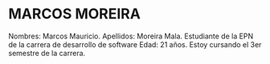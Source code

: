 # MARCOS MOREIRA
Nombres: Marcos Mauricio.
Apellidos: Moreira Mala.
Estudiante de la EPN de la carrera de desarrollo de software
Edad: 21 años.
Estoy cursando el 3er semestre de la carrera.
